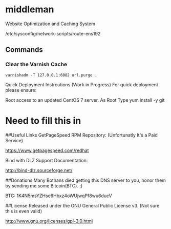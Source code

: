 # middleman
Website Optimization and Caching System



/etc/sysconfig/network-scripts/route-ens192




## Commands 

### Clear the Varnish Cache 

```
varnishadm -T 127.0.0.1:6082 url.purge .
```

Quick Deployment Instrcutions (Work in Progress)
For quick deployment please ensure:

Root access to an updated CentOS 7 server.
As Root Type
yum install -y git
# Need to fill this in

##Useful Links
GetPageSpeed RPM Repository: (Unfortunatly It's a Paid Service)

https://www.getpagespeed.com/redhat

Bind with DLZ Support Documentation:

http://bind-dlz.sourceforge.net/

##Donations
Many Bothans died getting this DNS server to you, honor them by sending me some Bitcoin(BTC). ;)

BTC: 1K4N5msYZHse6Hbxz4oWUjwqPf8wu6ducV

##License
Released under the GNU General Public License v3. (Not sure this is even valid)

http://www.gnu.org/licenses/gpl-3.0.html

